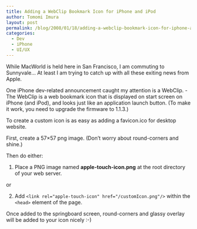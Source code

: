 ```yaml
---
title: Adding a WebClip Bookmark Icon for iPhone and iPod
author: Tomomi Imura
layout: post
permalink: /blog/2008/01/18/adding-a-webclip-bookmark-icon-for-iphone-and-ipod/
categories:
  - Dev
  - iPhone
  - UI/UX
---
```

 
While MacWorld is held here in San Francisco, I am commuting to Sunnyvale&#8230; At least I am trying to catch up with all these exiting news from Apple. 

One iPhone dev-related announcement caught my attention is a WebClip. -The WebClip is a web bookmark icon that is displayed on start screen on iPhone (and iPod), and looks just like an application launch button. (To make it work, you need to upgrade the firmware to 1.1.3.)

To create a custom icon is as easy as adding a favicon.ico for desktop website.

First, create a 57×57 png image. (Don&#8217;t worry about round-corners and shine.) 

Then do either:  
  
1) Place a PNG image named **apple-touch-icon.png** at the root directory of your web server.  
  
or  
  
2) Add `<link rel="apple-touch-icon" href="/customIcon.png"/>` within the `<head>` element of the page.

Once added to the springboard screen, round-corners and glassy overlay will be added to your icon nicely :-)